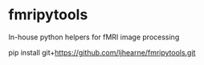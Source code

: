 # fmripytools
In-house python helpers for fMRI image processing

pip install git+https://github.com/ljhearne/fmripytools.git